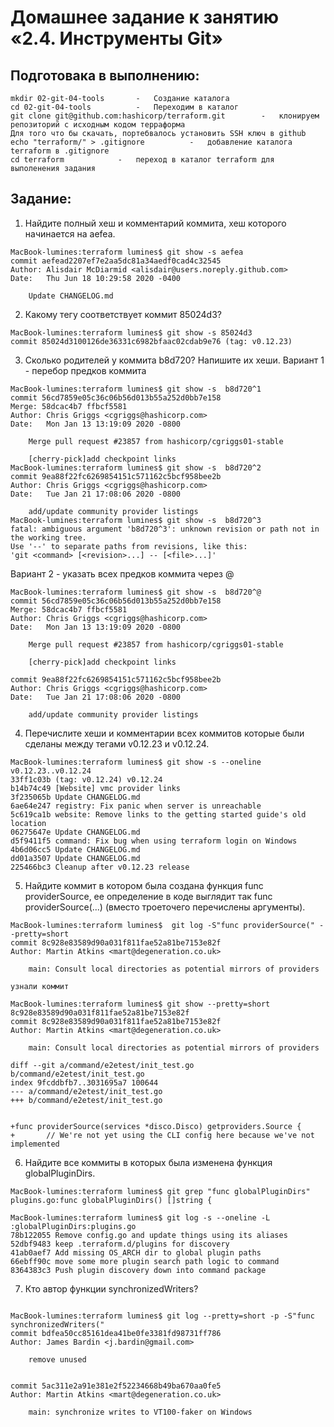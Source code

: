 Домашнее задание к занятию «2.4. Инструменты Git»
========================


Подготовака в выполнению:
-------------------------

```
mkdir 02-git-04-tools		-	Создание каталога
cd 02-git-04-tools			-	Переходим в каталог
git clone git@github.com:hashicorp/terraform.git 		- 	клонируем репозиторий с исходным кодом терраформа
Для того что бы скачать, портебвалось установить SSH ключ в github
echo "terraform/" > .gitignore			-	добавление каталога terraform в .gitignore
cd terraform			-	переход в каталог terraform для выполенения задания
```

Задание:
-------------------------

1. Найдите полный хеш и комментарий коммита, хеш которого начинается на aefea.
```
MacBook-lumines:terraform lumines$ git show -s aefea
commit aefead2207ef7e2aa5dc81a34aedf0cad4c32545
Author: Alisdair McDiarmid <alisdair@users.noreply.github.com>
Date:   Thu Jun 18 10:29:58 2020 -0400

    Update CHANGELOG.md
```
2. Какому тегу соответствует коммит 85024d3?
```
MacBook-lumines:terraform lumines$ git show -s 85024d3
commit 85024d3100126de36331c6982bfaac02cdab9e76 (tag: v0.12.23)
```
3. Сколько родителей у коммита b8d720? Напишите их хеши.
Вариант 1 - перебор предков коммита
```
MacBook-lumines:terraform lumines$ git show -s  b8d720^1
commit 56cd7859e05c36c06b56d013b55a252d0bb7e158
Merge: 58dcac4b7 ffbcf5581
Author: Chris Griggs <cgriggs@hashicorp.com>
Date:   Mon Jan 13 13:19:09 2020 -0800

    Merge pull request #23857 from hashicorp/cgriggs01-stable

    [cherry-pick]add checkpoint links
MacBook-lumines:terraform lumines$ git show -s  b8d720^2
commit 9ea88f22fc6269854151c571162c5bcf958bee2b
Author: Chris Griggs <cgriggs@hashicorp.com>
Date:   Tue Jan 21 17:08:06 2020 -0800

    add/update community provider listings
MacBook-lumines:terraform lumines$ git show -s  b8d720^3
fatal: ambiguous argument 'b8d720^3': unknown revision or path not in the working tree.
Use '--' to separate paths from revisions, like this:
'git <command> [<revision>...] -- [<file>...]'
```
Вариант 2 - указать всех предков коммита через @
```
MacBook-lumines:terraform lumines$ git show -s  b8d720^@
commit 56cd7859e05c36c06b56d013b55a252d0bb7e158
Merge: 58dcac4b7 ffbcf5581
Author: Chris Griggs <cgriggs@hashicorp.com>
Date:   Mon Jan 13 13:19:09 2020 -0800

    Merge pull request #23857 from hashicorp/cgriggs01-stable

    [cherry-pick]add checkpoint links

commit 9ea88f22fc6269854151c571162c5bcf958bee2b
Author: Chris Griggs <cgriggs@hashicorp.com>
Date:   Tue Jan 21 17:08:06 2020 -0800

    add/update community provider listings
```
4. Перечислите хеши и комментарии всех коммитов которые были сделаны между тегами v0.12.23 и v0.12.24.
```
MacBook-lumines:terraform lumines$ git show -s --oneline v0.12.23..v0.12.24
33ff1c03b (tag: v0.12.24) v0.12.24
b14b74c49 [Website] vmc provider links
3f235065b Update CHANGELOG.md
6ae64e247 registry: Fix panic when server is unreachable
5c619ca1b website: Remove links to the getting started guide's old location
06275647e Update CHANGELOG.md
d5f9411f5 command: Fix bug when using terraform login on Windows
4b6d06cc5 Update CHANGELOG.md
dd01a3507 Update CHANGELOG.md
225466bc3 Cleanup after v0.12.23 release
```
5. Найдите коммит в котором была создана функция func providerSource, ее определение в коде выглядит так func providerSource(...) (вместо троеточего перечислены аргументы).
```
MacBook-lumines:terraform lumines$  git log -S"func providerSource(" --pretty=short
commit 8c928e83589d90a031f811fae52a81be7153e82f
Author: Martin Atkins <mart@degeneration.co.uk>

    main: Consult local directories as potential mirrors of providers

узнали коммит

MacBook-lumines:terraform lumines$ git show --pretty=short  8c928e83589d90a031f811fae52a81be7153e82f
commit 8c928e83589d90a031f811fae52a81be7153e82f
Author: Martin Atkins <mart@degeneration.co.uk>

    main: Consult local directories as potential mirrors of providers

diff --git a/command/e2etest/init_test.go b/command/e2etest/init_test.go
index 9fcddbfb7..3031695a7 100644
--- a/command/e2etest/init_test.go
+++ b/command/e2etest/init_test.go


+func providerSource(services *disco.Disco) getproviders.Source {
+       // We're not yet using the CLI config here because we've not implemented
```
6. Найдите все коммиты в которых была изменена функция globalPluginDirs.
```
MacBook-lumines:terraform lumines$ git grep "func globalPluginDirs"
plugins.go:func globalPluginDirs() []string {

MacBook-lumines:terraform lumines$ git log -s --oneline -L :globalPluginDirs:plugins.go
78b122055 Remove config.go and update things using its aliases
52dbf9483 keep .terraform.d/plugins for discovery
41ab0aef7 Add missing OS_ARCH dir to global plugin paths
66ebff90c move some more plugin search path logic to command
8364383c3 Push plugin discovery down into command package

```
7. Кто автор функции synchronizedWriters?
```

MacBook-lumines:terraform lumines$ git log --pretty=short -p -S"func synchronizedWriters("
commit bdfea50cc85161dea41be0fe3381fd98731ff786
Author: James Bardin <j.bardin@gmail.com>

    remove unused


commit 5ac311e2a91e381e2f52234668b49ba670aa0fe5
Author: Martin Atkins <mart@degeneration.co.uk>

    main: synchronize writes to VT100-faker on Windows

```
